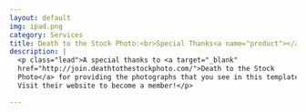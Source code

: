 ```yaml
---
layout: default
img: ipad.png
category: Services
title: Death to the Stock Photo:<br>Special Thanks<a name="product"></a>
description: |
  <p class="lead">A special thanks to <a target="_blank"
  href="http://join.deathtothestockphoto.com/">Death to the Stock
  Photo</a> for providing the photographs that you see in this template.
  Visit their website to become a member!</p>

---
```

